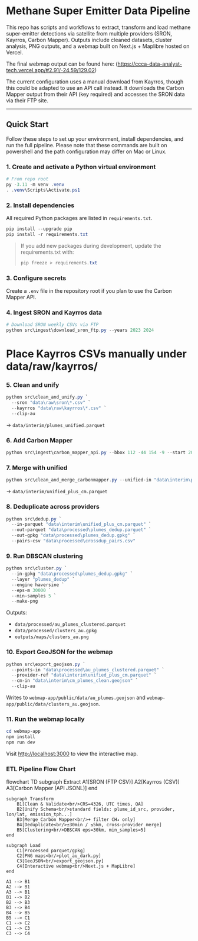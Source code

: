 # Methane Super Emitter Data Pipeline

This repo has scripts and workflows to extract, transform and load methane super-emitter detections via satellite from multiple providers (SRON, Kayrros, Carbon Mapper). Outputs include cleaned datasets, cluster analysis, PNG outputs, and a webmap built on Next.js + Maplibre hosted on Vercel.

The final webmap output can be found here: (https://ccca-data-analyst-tech.vercel.app/#2.91/-24.59/129.02)

The current configuration uses a manual download from Kayrros, though this could be adapted to use an API call instead.
It downloads the Carbon Mapper output from their API (key required) and accesses the SRON data via their FTP site.

---

## Quick Start

Follow these steps to set up your environment, install dependencies, and run the full pipeline. Please note that these commands are built on
powershell and the path configuration may differ on Mac or Linux.

### 1. Create and activate a Python virtual environment

```powershell
# From repo root
py -3.11 -m venv .venv
. .venv\Scripts\Activate.ps1
```

### 2. Install dependencies

All required Python packages are listed in `requirements.txt`.

```powershell
pip install --upgrade pip
pip install -r requirements.txt
```

> If you add new packages during development, update the requirements.txt with:
>
> ```powershell
> pip freeze > requirements.txt
> ```

### 3. Configure secrets

Create a `.env` file in the repository root if you plan to use the Carbon Mapper API.

### 4. Ingest SRON and Kayrros data

```powershell
# Download SRON weekly CSVs via FTP
python src\ingest\download_sron_ftp.py --years 2023 2024
```

# Place Kayrros CSVs manually under data/raw/kayrros/

### 5. Clean and unify

```powershell
python src\clean_and_unify.py `
  --sron "data\raw\sron\*.csv" `
  --kayrros "data\raw\kayrros\*.csv" `
  --clip-au
```

→ `data/interim/plumes_unified.parquet`

### 6. Add Carbon Mapper

```powershell
python src\ingest\carbon_mapper_api.py --bbox 112 -44 154 -9 --start 2019-01-01 --end 2025-12-31 --verbose
```

### 7. Merge with unified

```powershell
python src\clean_and_merge_carbonmapper.py --unified-in "data\interim\plumes_unified.parquet" --clip-au
```

→ `data/interim/unified_plus_cm.parquet`

### 8. Deduplicate across providers

```powershell
python src\dedup.py `
  --in-parquet "data\interim\unified_plus_cm.parquet" `
  --out-parquet "data\processed\plumes_dedup.parquet" `
  --out-gpkg "data\processed\plumes_dedup.gpkg" `
  --pairs-csv "data\processed\crossdup_pairs.csv"
```

### 9. Run DBSCAN clustering

```powershell
python src\cluster.py `
  --in-gpkg "data\processed\plumes_dedup.gpkg" `
  --layer "plumes_dedup" `
  --engine haversine `
  --eps-m 30000 `
  --min-samples 5 `
  --make-png
```

Outputs:

- `data/processed/au_plumes_clustered.parquet`
- `data/processed/clusters_au.gpkg`
- `outputs/maps/clusters_au.png`

### 10. Export GeoJSON for the webmap

```powershell
python src\export_geojson.py `
  --points-in "data\processed\au_plumes_clustered.parquet" `
  --provider-ref "data\interim\unified_plus_cm.parquet" `
  --cm-in "data\interim\cm_plumes_clean.geojson" `
  --clip-au
```

Writes to `webmap-app/public/data/au_plumes.geojson` and `webmap-app/public/data/clusters_au.geojson`.

### 11. Run the webmap locally

```powershell
cd webmap-app
npm install
npm run dev
```

Visit [http://localhost:3000](http://localhost:3000) to view the interactive map.

### ETL Pipeline Flow Chart

flowchart TD
subgraph Extract
A1[SRON (FTP CSV)]
A2[Kayrros (CSV)]
A3[Carbon Mapper (API JSONL)]
end

    subgraph Transform
        B1[Clean & Validate<br/>CRS=4326, UTC times, QA]
        B2[Unify Schema<br/>standard fields: plume_id_src, provider, lon/lat, emission_tph...]
        B3[Merge Carbon Mapper<br/>+ filter CH₄ only]
        B4[Deduplicate<br/>±30min / ≤5km, cross-provider merge]
        B5[Clustering<br/>DBSCAN eps=30km, min_samples=5]
    end

    subgraph Load
        C1[Processed parquet/gpkg]
        C2[PNG maps<br/>plot_au_dark.py]
        C3[GeoJSON<br/>export_geojson.py]
        C4[Interactive webmap<br/>Next.js + MapLibre]
    end

    A1 --> B1
    A2 --> B1
    A3 --> B1
    B1 --> B2
    B2 --> B3
    B3 --> B4
    B4 --> B5
    B5 --> C1
    C1 --> C2
    C1 --> C3
    C3 --> C4
